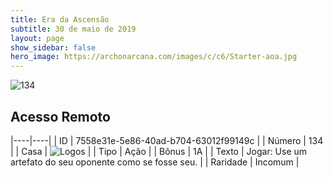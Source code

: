 ```yaml
---
title: Era da Ascensão
subtitle: 30 de maio de 2019
layout: page
show_sidebar: false
hero_image: https://archonarcana.com/images/c/c6/Starter-aoa.jpg
---
```


![134](https://cdn.keyforgegame.com/media/card_front/pt/435_134_987VX75CG5HM_pt.png)

## Acesso Remoto

|----|----|
| ID | 7558e31e-5e86-40ad-b704-63012f99149c |
| Número | 134 |
| Casa | ![Logos](https://archonarcana.com/images/thumb/c/ce/Logos.png/22px-Logos.png "Logos") |
| Tipo | Ação |
| Bônus | 1A |
| Texto | Jogar: Use um artefato do seu oponente como se fosse seu. |
| Raridade | Incomum |
